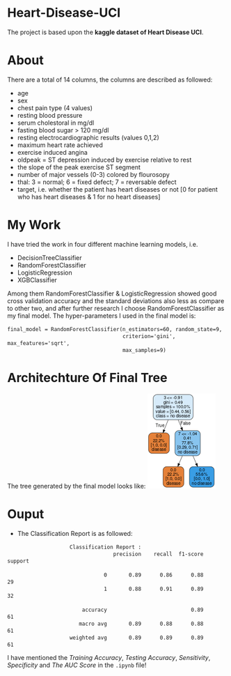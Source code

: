 # Heart-Disease-UCI
The project is based upon the **kaggle dataset of Heart Disease UCI**.

# About
There are a total of 14 columns, the columns are described as followed:
- age
- sex
- chest pain type (4 values)
- resting blood pressure
- serum cholestoral in mg/dl
- fasting blood sugar > 120 mg/dl
- resting electrocardiographic results (values 0,1,2)
- maximum heart rate achieved
- exercise induced angina
- oldpeak = ST depression induced by exercise relative to rest
- the slope of the peak exercise ST segment
- number of major vessels (0-3) colored by flourosopy
- thal: 3 = normal; 6 = fixed defect; 7 = reversable defect
- target, i.e. whether the patient has heart diseases or not [0 for patient who has heart diseases & 1 for no heart diseases]

# My Work
I have tried the work in four different machine learning models, i.e. 
- DecisionTreeClassifier
- RandomForestClassifier
- LogisticRegression
- XGBClassifier

Among them RandomForestClassifier & LogisticRegression showed good cross validation accuracy and the standard deviations also less as compare to other two, and after further research I choose RandomForestClassifier as my final model. The hyper-parameters I used in the final model is:
```
final_model = RandomForestClassifier(n_estimators=60, random_state=9, 
                                     criterion='gini', max_features='sqrt',
                                     max_samples=9)
```

# Architechture Of Final Tree
The tree generated by the final model looks like:
![Final Tree Generated By Random Forest Classifier](final_tree.png)

# Ouput
- The Classification Report is as followed:
```
                    Classification Report :
                                  precision    recall  f1-score   support

                               0       0.89      0.86      0.88        29
                               1       0.88      0.91      0.89        32

                        accuracy                           0.89        61
                       macro avg       0.89      0.88      0.88        61
                    weighted avg       0.89      0.89      0.89        61
```
I have mentioned the *Training Accuracy*, *Testing Accuracy*, *Sensitivity*, *Specificity* and *The AUC Score* in the ```.ipynb``` file!
